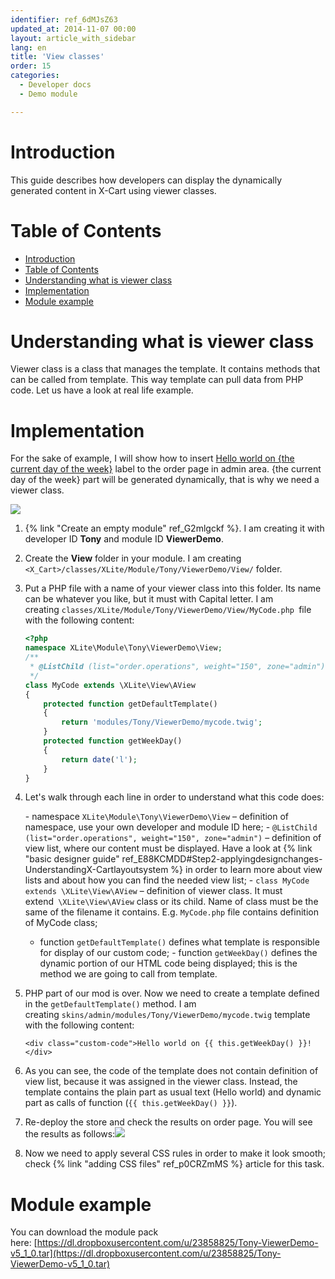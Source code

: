 ```yaml
---
identifier: ref_6dMJsZ63
updated_at: 2014-11-07 00:00
layout: article_with_sidebar
lang: en
title: 'View classes'
order: 15
categories:
  - Developer docs
  - Demo module

---
```



# Introduction

This guide describes how developers can display the dynamically generated content in X-Cart using viewer classes.

# Table of Contents

*   [Introduction](#introduction)
*   [Table of Contents](#table-of-contents)
*   [Understanding what is viewer class](#understanding-what-is-viewer-class)
*   [Implementation](#implementation)
*   [Module example](#module-example)

# Understanding what is viewer class

Viewer class is a class that manages the template. It contains methods that can be called from template. This way template can pull data from PHP code. Let us have a look at real life example.

# Implementation

For the sake of example, I will show how to insert <u>Hello world on {the current day of the week}</u> label to the order page in admin area. {the current day of the week} part will be generated dynamically, that is why we need a viewer class.

![]({{site.baseurl}}/attachments/8224836/8355896.png)

1.  {% link "Create an empty module" ref_G2mlgckf %}. I am creating it with developer ID **Tony** and module ID **ViewerDemo**.
2.  Create the **View** folder in your module. I am creating `<X_Cart>/classes/XLite/Module/Tony/ViewerDemo/View/` folder.
3.  Put a PHP file with a name of your viewer class into this folder. Its name can be whatever you like, but it must with Capital letter. I am creating `classes/XLite/Module/Tony/ViewerDemo/View/MyCode.php `file with the following content: 

    ```php
    <?php
    namespace XLite\Module\Tony\ViewerDemo\View;
    /**
     * @ListChild (list="order.operations", weight="150", zone="admin")
     */
    class MyCode extends \XLite\View\AView
    {
    	protected function getDefaultTemplate()
    	{
    		return 'modules/Tony/ViewerDemo/mycode.twig';
    	}
    	protected function getWeekDay()
    	{
    		return date('l');
    	}
    }
    ```

4.  Let's walk through each line in order to understand what this code does:

    - namespace `XLite\Module\Tony\ViewerDemo\View` – definition of namespace, use your own developer and module ID here;
    - `@ListChild (list="order.operations", weight="150", zone="admin")` – definition of view list, where our content must be displayed. Have a look at {% link "basic designer guide" ref_E88KCMDD#Step2-applyingdesignchanges-UnderstandingX-Cartlayoutsystem %} in order to learn more about view lists and about how you can find the needed view list;
    - `class MyCode extends \XLite\View\AView` – definition of viewer class. It must extend` \XLite\View\AView` class or its child. Name of class must be the same of the filename it contains. E.g. `MyCode.php` file contains definition of MyCode class;
    - function `getDefaultTemplate()` defines what template is responsible for display of our custom code;
    - function `getWeekDay()` defines the dynamic portion of our HTML code being displayed; this is the method we are going to call from template.

5.  PHP part of our mod is over. Now we need to create a template defined in the `getDefaultTemplate()` method. I am creating `skins/admin/modules/Tony/ViewerDemo/mycode.twig` template with the following content: 

    ```twig
    <div class="custom-code">Hello world on {{ this.getWeekDay() }}!</div>
    ```

6.  As you can see, the code of the template does not contain definition of view list, because it was assigned in the viewer class. Instead, the template contains the plain part as usual text (Hello world) and dynamic part as calls of function (`{{ this.getWeekDay() }}`).
7.  Re-deploy the store and check the results on order page. You will see the results as follows:![]({{site.baseurl}}/attachments/8224836/8355895.png)
8.  Now we need to apply several CSS rules in order to make it look smooth; check {% link "adding CSS files" ref_p0CRZmMS %} article for this task.

# Module example

You can download the module pack here: [https://dl.dropboxusercontent.com/u/23858825/Tony-ViewerDemo-v5_1_0.tar](https://dl.dropboxusercontent.com/u/23858825/Tony-ViewerDemo-v5_1_0.tar)
